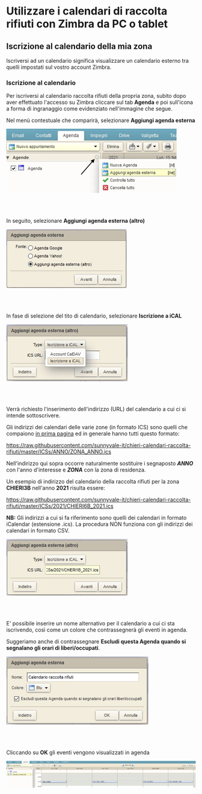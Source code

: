 # Utilizzare i calendari di raccolta rifiuti con Zimbra da PC o tablet

## Iscrizione al calendario della mia zona

Iscriversi ad un calendario significa visualizzare un calendario esterno tra quelli impostati sul vostro account Zimbra.

### Iscrizione al calendario

Per iscriversi al calendario raccolta rifiuti della propria zona, subito dopo aver effettuato l'accesso su Zimbra cliccare sul tab **Agenda** e poi sull'icona a forma di ingranaggio come evidenziato nell'immagine che segue. 

Nel menù contestuale che comparirà, selezionare **Aggiungi agenda esterna**

<kbd>
  <img src="img/1.jpg">
</kbd>

<br/><br/>

In seguito, selezionare **Aggiungi agenda esterna (altro)**

<kbd>
  <img src="img/2.jpg">
</kbd>

<br/><br/>

In fase di selezione del tito di calendario, selezionare **Iscrizione a iCAL** 

<kbd>
  <img src="img/3.jpg">
</kbd>

<br/><br/>

Verrà richiesto l'inserimento dell'indirizzo (URL) del calendario a cui ci si intende sottoscrivere. 

Gli indirizzi dei calendari delle varie zone (in formato ICS)  sono quelli che compaiono [in prima pagina](https://github.com/sunnyvale-it/chieri-calendari-raccolta-rifiuti) ed in generale hanno tutti questo formato:

https://raw.githubusercontent.com/sunnyvale-it/chieri-calendari-raccolta-rifiuti/master/ICSs/ANNO/ZONA_ANNO.ics

Nell'indirizzo qui sopra occorre naturalmente sostituire i segnaposto **_ANNO_** con l'anno d'interesse e **_ZONA_** con la zona di residenza.

Un esempio di indirizzo del calendario della raccolta rifiuti per la zona **CHIERI3B** nell'anno **2021** risulta essere:

https://raw.githubusercontent.com/sunnyvale-it/chieri-calendari-raccolta-rifiuti/master/ICSs/2021/CHIERI6B_2021.ics

**NB:** Gli indirizzi a cui si fa riferimento sono quelli dei calendari in formato iCalendar (estensione .ics). La procedura NON funziona con gli indirizzi dei calendari in formato CSV.

<kbd>
  <img src="img/4.jpg">
</kbd>

<br/><br/>


E' possibile inserire un nome alternativo per il calendario a cui ci sta iscrivendo, così come un colore che contrassegnerà gli eventi in agenda.

Suggeriamo anche di contrassegnare **Escludi questa Agenda quando si segnalano gli orari di liberi/occupati**.

<kbd>
  <img src="img/5.JPG">
</kbd>

<br/><br/>

Cliccando su **OK** gli eventi vengono visualizzati in agenda

<kbd>
  <img src="img/6.JPG">
</kbd>

<br/><br/>


